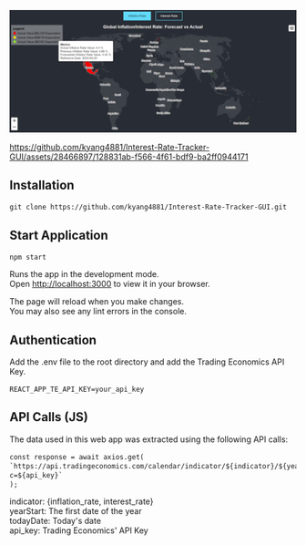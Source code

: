 <p align="center">
  <img src="https://github.com/kyang4881/Interest-Rate-Tracker-GUI/blob/main/media/demo.png" width="1200" />
</p>

https://github.com/kyang4881/Interest-Rate-Tracker-GUI/assets/28466897/128831ab-f566-4f61-bdf9-ba2ff0944171

## Installation

````
git clone https://github.com/kyang4881/Interest-Rate-Tracker-GUI.git
````

## Start Application

````
npm start
````

Runs the app in the development mode.\
Open [http://localhost:3000](http://localhost:3000) to view it in your browser.

The page will reload when you make changes.\
You may also see any lint errors in the console.

## Authentication

Add the .env file to the root directory and add the Trading Economics API Key.

````
REACT_APP_TE_API_KEY=your_api_key
````

## API Calls (JS)

The data used in this web app was extracted using the following API calls:

```` 
const response = await axios.get(
`https://api.tradingeconomics.com/calendar/indicator/${indicator}/${yearStart}/${todayDate}?c=${api_key}`
);
````

indicator: {inflation_rate, interest_rate} \
yearStart: The first date of the year \
todayDate: Today's date \
api_key: Trading Economics' API Key 

